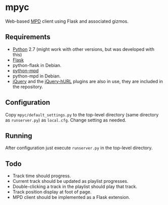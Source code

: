 mpyc
====

Web-based [MPD](http://www.musicpd.org/) client using Flask and associated gizmos.

Requirements
------------

 * [Python](http://python.org/) 2.7 (might work with other versions, but was developed with this)
 * [Flask](http://flask.pocoo.org/)
  * python-flask in Debian.
 * [python-mpd](http://jatreuman.indefero.net/p/python-mpd/)
  * python-mpd in Debian.
 * [jQuery](http://jquery.com) and the [jQuery-hURL](https://github.com/makesites/jquery-hurl/) plugins are also in use, they are included in the repository.

Configuration
-------------

Copy `mpyc/default_settings.py` to the top-level directory (same directory
as `runserver.py`) as `local.cfg`. Change setting as needed.

Running
-------

After configuration just execute `runserver.py` in the top-level directory.

Todo
----

 * Track time should progress.
 * Current track should be updated as playlist progresses.
 * Double-clicking a track in the playlist should play that track.
 * Track position display at foot of page.
 * MPD client should be implemented as a Flask extension.
